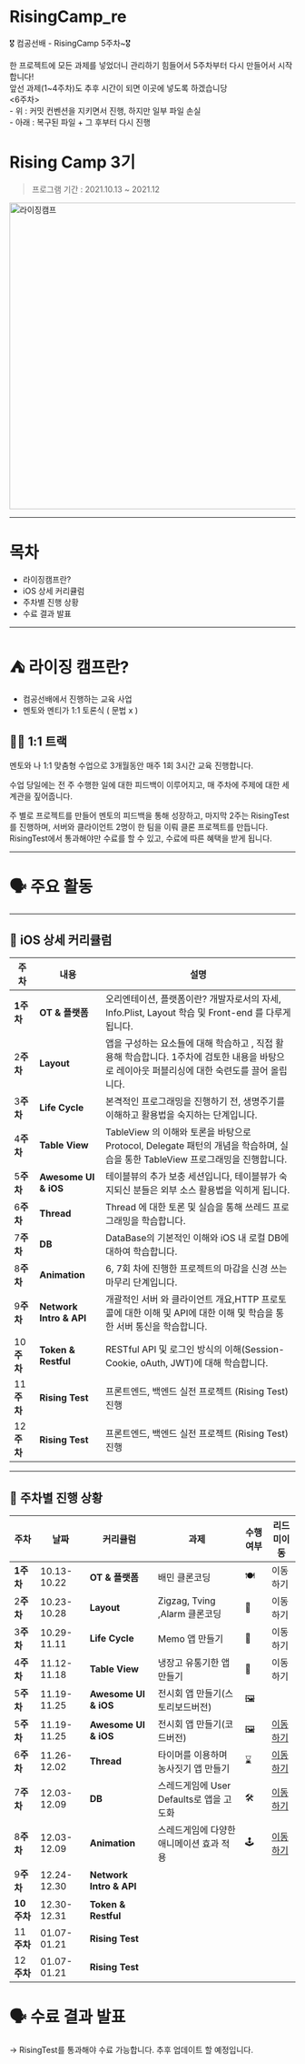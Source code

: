# RisingCamp_re
🎖 컴공선배 - RisingCamp 5주차~🎖
<p>
한 프로젝트에 모든 과제를 넣었더니 관리하기 힘들어서 5주차부터 다시 만들어서 시작합니다! <br>
앞선 과제(1~4주차)도 추후 시간이 되면 이곳에 넣도록 하겠습니당  <br>
<6주차>  <br>
  - 위 : 커밋 컨벤션을 지키면서 진행, 하지만 일부 파일 손실 <br>
  - 아래 : 복구된 파일 + 그 후부터 다시 진행  <br>
</p>

# Rising Camp 3기

> 프로그램 기간 : 2021.10.13 ~ 2021.12

<img width="539" alt="라이징캠프" src="https://user-images.githubusercontent.com/55241258/143273828-12f550c8-8c6b-4181-87be-20c1d5f96c0d.png">

<hr>

# 목차

- 라이징캠프란?
- iOS 상세 커리큘럼
- 주차별 진행 상황
- 수료 결과 발표

<hr>

# ⛺ 라이징 캠프란?

- 컴공선배에서 진행하는 교육 사업
- 멘토와 멘티가 1:1 토론식 ( 문법 x )

## 💁🏻 1:1 트랙

멘토와 나 1:1 맞춤형 수업으로 3개월동안 매주 1회 3시간 교육 진행합니다. 

수업 당일에는 전 주 수행한 일에 대한 피드백이 이루어지고, 매 주차에 주제에 대한 세계관을 짚어줍니다.

주 별로 프로젝트를 만들어 멘토의 피드백을 통해 성장하고, 마지막 2주는 RisingTest를 진행하며, 서버와 클라이언트 2명이 한 팀을 이뤄 클론 프로젝트를 만듭니다. RisingTest에서 통과해야만 수료를 할 수 있고, 수료에 따른 혜택을 받게 됩니다.

---

# 🗣️ 주요 활동

<hr>

## 📌 iOS 상세 커리큘럼

|주차|내용|설명|
|------|---|---|
|**1주차**| **OT & 플랫폼** | 오리엔테이션, 플랫폼이란? 개발자로서의 자세, Info.Plist, Layout 학습 및 Front-end 를 다루게 됩니다. |
|2**주차**| **Layout** | 앱을 구성하는 요소들에 대해 학습하고 , 직접 활용해 학습합니다. 1주차에 검토한 내용을 바탕으로 레이아웃 퍼블리싱에 대한 숙련도를 끌어 올립니다.|
|3**주차**| **Life Cycle**  | 본격적인 프로그래밍을 진행하기 전, 생명주기를 이해하고 활용법을 숙지하는 단계입니다. |
|4**주차**| **Table View** | TableView 의 이해와 토론을 바탕으로 Protocol, Delegate 패턴의 개념을 학습하며, 실습을 통한 TableView 프로그래밍을 진행합니다. |
|5**주차**| **Awesome UI & iOS** | 테이블뷰의 추가 보충 세션입니다, 테이블뷰가 숙지되신 분들은 외부 소스 활용법을 익히게 됩니다. |
|6**주차**| **Thread** | Thread 에 대한 토론 및 실습을 통해 쓰레드 프로그래밍을 학습합니다. |
|7**주차**| **DB** | DataBase의 기본적인 이해와 iOS 내 로컬 DB에 대하여 학습합니다. |
|8**주차**| **Animation** | 6, 7회 차에 진행한 프로젝트의 마감을 신경 쓰는 마무리 단계입니다. |
|9**주차**| **Network Intro & API** | 개괄적인 서버 와 클라이언트 개요,HTTP 프로토콜에 대한 이해 및 API에 대한 이해 및 학습을 통한 서버 통신을 학습합니다. |
|10**주차**| **Token & Restful** | RESTful API 및 로그인 방식의 이해(Session-Cookie, oAuth, JWT)에 대해 학습합니다. |
|11**주차**| **Rising Test** | 프론트엔드, 백엔드 실전 프로젝트 (Rising Test) 진행 |
|12**주차**| **Rising Test** | 프론트엔드, 백엔드 실전 프로젝트 (Rising Test) 진행 |

<hr>

## 📌 주차별 진행 상황

|주차|날짜|커리큘럼|과제|수행여부|리드미이동|
|---|---|------|--|-----|------|
|**1주차** |10.13-10.22| **OT & 플랫폼** | 배민 클론코딩 | 🍽 | 이동하기 |
|2**주차** |10.23-10.28| **Layout** | Zigzag, Tving ,Alarm 클론코딩 | 📱 | 이동하기 |
|3**주차** |10.29-11.11| **Life Cycle** | Memo 앱 만들기 | 📝 | 이동하기 |
|4**주차** |11.12-11.18| **Table View** | 냉장고 유통기한 앱 만들기 | 🛒 | 이동하기 |
|5**주차** |11.19-11.25| **Awesome UI & iOS** | 전시회 앱 만들기(스토리보드버전) | 🖼 | |
|5**주차** |11.19-11.25| **Awesome UI & iOS** | 전시회 앱 만들기(코드버전) | 🖼 | <a href="https://github.com/LeeHa-Yeon/RisingCamp_re/tree/main/5%EC%A3%BC%EC%B0%A8">이동하기</a> |
|6**주차** |11.26-12.02| **Thread** | 타이머를 이용하며 농사짓기 앱 만들기 | ⌛️ | <a href="https://github.com/LeeHa-Yeon/RisingCamp_re/tree/main/6%EC%A3%BC%EC%B0%A8/ThreadGame">이동하기</a> |
|7**주차** |12.03-12.09| **DB** | 스레드게임에 User Defaults로 앱을 고도화 | 🛠 | <a href="https://github.com/LeeHa-Yeon/RisingCamp_re/tree/main/6%EC%A3%BC%EC%B0%A8/ThreadGame">이동하기</a> |
|8**주차** |12.03-12.09| **Animation** | 스레드게임에 다양한 애니메이션 효과 적용 | 🕹 | <a href="https://github.com/LeeHa-Yeon/RisingCamp_re/tree/main/6%EC%A3%BC%EC%B0%A8/ThreadGame">이동하기</a> |
|9**주차** |12.24-12.30| **Network Intro & API**  | | | |
|**10주차** |12.30-12.31| **Token & Restful** | | | |
|11**주차** |01.07-01.21|  **Rising Test** | | | |
|12**주차** |01.07-01.21|  **Rising Test** | | | |


# 🗣️ 수료 결과 발표

→ RisingTest를 통과해야 수료 가능합니다. 추후 업데이트 할 예정입니다.
